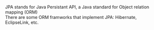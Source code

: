 JPA stands for Java Persistant API, a Java standard for Object relation mapping (ORM)   
There are some ORM framworks that implement JPA: Hibernate, EclipseLink, etc.